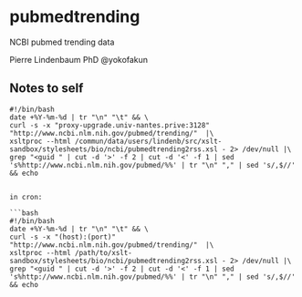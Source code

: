 # pubmedtrending

NCBI pubmed trending data


Pierre Lindenbaum PhD @yokofakun

## Notes to self

```
#!/bin/bash
date +%Y-%m-%d | tr "\n" "\t" && \
curl -s -x "proxy-upgrade.univ-nantes.prive:3128" "http://www.ncbi.nlm.nih.gov/pubmed/trending/"  |\
xsltproc --html /commun/data/users/lindenb/src/xslt-sandbox/stylesheets/bio/ncbi/pubmedtrending2rss.xsl - 2> /dev/null |\
grep "<guid " | cut -d '>' -f 2 | cut -d '<' -f 1 | sed 's%http://www.ncbi.nlm.nih.gov/pubmed/%%' | tr "\n" "," | sed 's/,$//' && echo


in cron:

```bash
#!/bin/bash
date +%Y-%m-%d | tr "\n" "\t" && \
curl -s -x "(host):(port)" "http://www.ncbi.nlm.nih.gov/pubmed/trending/"  |\
xsltproc --html /path/to/xslt-sandbox/stylesheets/bio/ncbi/pubmedtrending2rss.xsl - 2> /dev/null |\
grep "<guid " | cut -d '>' -f 2 | cut -d '<' -f 1 | sed 's%http://www.ncbi.nlm.nih.gov/pubmed/%%' | tr "\n" "," | sed 's/,$//' && echo
```
